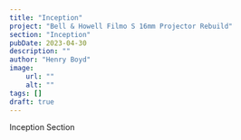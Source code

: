 ```yaml
---
title: "Inception"
project: "Bell & Howell Filmo S 16mm Projector Rebuild"
section: "Inception"
pubDate: 2023-04-30
description: ""
author: "Henry Boyd"
image:
    url: ""
    alt: ""
tags: []
draft: true
---
```


Inception Section 